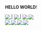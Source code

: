 **HELLO WORLD**!
  
<a href="https://github.com/Linzer-Cyberheart">
  <img align="center" src="https://github-readme-stats.vercel.app/api?username=linzer-cyberheart&count_private=true&show_icons=true&theme=radical" />
</a> | <a href="https://github.com/Linzer-Cyberheart">
  <img align="center" src="https://img.shields.io/badge/-Github-000?style=flat-square&logo=Github&logoColor=white&link=https://github.com/Linzer-Cyberheart" />
</a> |

<a href="https://github.com/Linzer-Cyberheart">
  <img align="center" src="https://img.shields.io/badge/-LinkedIn-blue?style=flat-square&logo=Linkedin&logoColor=white&link=https://www.linkedin.com/in/luizfernandoss/" />
</a>

<a href="https://github.com/Linzer-Cyberheart">
  <img align="center" src="https://img.shields.io/badge/-YouTube-ff0000?style=flat-square&labelColor=ff0000&logo=youtube&logoColor=white&link=https://www.youtube.com/channel/UCKsQt2-ymitctFnlfbxxkHA?view_as=subscriber" />
</a>

<br>

<a href="https://github.com/Linzer-Cyberheart/GODOT-GDScript-Parte-I">
  <img align="center" src="https://github-readme-stats.vercel.app/api/pin/?username=linzer-cyberheart&theme=radical&repo=GODOT-GDScript-Parte-I-" />
</a>

<a href="https://github.com/Linzer-Cyberheart/GODOT-GDScript-Parte-II">
  <img align="center" src="https://github-readme-stats.vercel.app/api/pin/?username=linzer-cyberheart&theme=radical&repo=GODOT-GDScript-Parte-II" />
</a>

<a href="https://github.com/Linzer-Cyberheart/GODOT-GDScript-Parte-III">
  <img align="center" src="https://github-readme-stats.vercel.app/api/pin/?username=linzer-cyberheart&theme=radical&repo=GODOT-GDScript-Parte-III" />
</a>

<a href="https://github.com/Linzer-Cyberheart/OKUNO">
  <img align="center" src="https://github-readme-stats.vercel.app/api/pin/?username=linzer-cyberheart&theme=radical&repo=OKUNO" />
</a>


